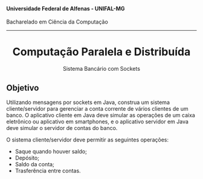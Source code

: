 #### Universidade Federal de Alfenas - UNIFAL-MG
Bacharelado em Ciência da Computação

<hr>
<div align="center">
<h1>Computação Paralela e Distribuída</h1>
    <p>Sistema Bancário com Sockets</p>
</div>

## Objetivo

Utilizando mensagens por sockets em Java, construa um sistema cliente/servidor para gerenciar a conta corrente de vários clientes de um banco.
O aplicativo cliente em Java deve simular as operações de um caixa eletrônico ou aplicativo em smartphones, e o aplicativo servidor em Java deve simular o servidor de contas do banco.

O sistema cliente/servidor deve permitir as seguintes operações:
- Saque quando houver saldo;
- Depósito;
- Saldo da conta;
- Trasferência entre contas.
